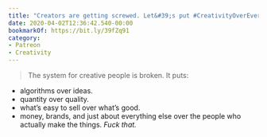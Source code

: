 ```yaml
---
title: "Creators are getting screwed. Let&#39;s put #CreativityOverEverything."
date: 2020-04-02T12:36:42.540-00:00
bookmarkOf: https://bit.ly/39fZq91
category:
- Patreon
- Creativity
---
```

> The system for creative people is broken.
> It puts:
- algorithms over ideas.
- quantity over quality.
- what’s easy to sell over what’s good.
- money, brands, and just about everything else over the people who actually make the things.
*Fuck that.*

